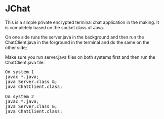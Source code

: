# JChat

This is a simple private encrypted terminal chat application in the making. It is completely based on the socket class of Java.

On one side runs the server.java in the background and then run the ChatClient.java in the forground in the terminal 
and do the same on the other side;

Make sure you run server.java files on both systems first and then run the ChatClient.java file.

<pre>
On system 1
javac *.java;
java Server.class &;
java ChatClient.class;

On system 2
javac *.java;
java Server.class &;
java ChatClient.class;


</pre>
